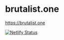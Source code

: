# brutalist.one
https://brutalist.one

[![Netlify Status](https://api.netlify.com/api/v1/badges/a973b87e-18c3-4abb-ae3b-ad83a2afd09e/deploy-status)](https://app.netlify.com/sites/suspicious-swirles-b8b59d/deploys)
